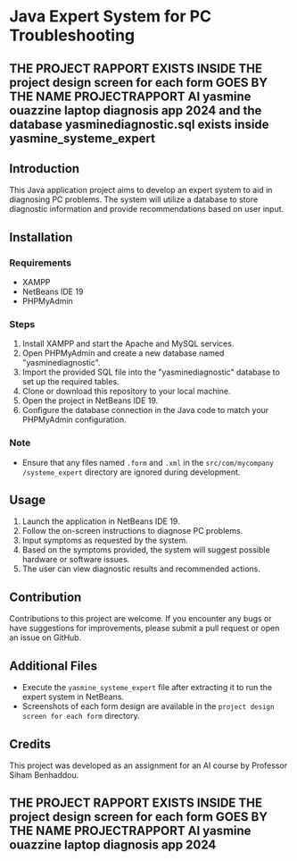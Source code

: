 # Java Expert System for PC Troubleshooting

## THE PROJECT RAPPORT EXISTS INSIDE THE project design screen for each form GOES BY THE NAME PROJECTRAPPORT AI yasmine ouazzine laptop diagnosis app 2024 and the database yasminediagnostic.sql exists inside yasmine_systeme_expert 

## Introduction

This Java application project aims to develop an expert system to aid in diagnosing PC problems. The system will utilize a database to store diagnostic information and provide recommendations based on user input.

## Installation

### Requirements
- XAMPP
- NetBeans IDE 19
- PHPMyAdmin

### Steps
1. Install XAMPP and start the Apache and MySQL services.
2. Open PHPMyAdmin and create a new database named "yasminediagnostic".
3. Import the provided SQL file into the "yasminediagnostic" database to set up the required tables.
4. Clone or download this repository to your local machine.
5. Open the project in NetBeans IDE 19.
6. Configure the database connection in the Java code to match your PHPMyAdmin configuration.

### Note
- Ensure that any files named `.form` and `.xml` in the `src/com/mycompany /systeme_expert` directory are ignored during development.

## Usage

1. Launch the application in NetBeans IDE 19.
2. Follow the on-screen instructions to diagnose PC problems.
3. Input symptoms as requested by the system.
4. Based on the symptoms provided, the system will suggest possible hardware or software issues.
5. The user can view diagnostic results and recommended actions.

## Contribution

Contributions to this project are welcome. If you encounter any bugs or have suggestions for improvements, please submit a pull request or open an issue on GitHub.

## Additional Files

- Execute the `yasmine_systeme_expert` file  after extracting it to run the expert system in NetBeans.
- Screenshots of each form design are available in the `project design screen for each form` directory.

## Credits

This project was developed as an assignment for an AI course by Professor Siham Benhaddou.


## THE PROJECT RAPPORT EXISTS INSIDE THE project design screen for each form GOES BY THE NAME PROJECTRAPPORT AI yasmine ouazzine laptop diagnosis app 2024

